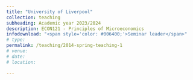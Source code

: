 ```yaml
---
title: "University of Liverpool"
collection: teaching
subheading: Academic year 2023/2024
description: ECON121 - Principles of Microeconomics
infodownload: "<span style='color: #006400;'>Seminar leader</span>"
# type: 
permalink: /teaching/2014-spring-teaching-1
# venue: 
# date: 
# location: 

---
```


